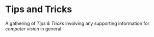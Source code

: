 # Tips and Tricks

A gathering of _Tips & Tricks_ involving any supporting information for _computer vision_ in general.

